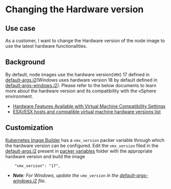 # Changing the Hardware version

## Use case

As a customer, I want to change the Hardware version of the node image to use the latest hardware functionalities.

## Background

By default, node images use the hardware version(`VMX`) 17 defined in [default-args.j2][default-args](Windows uses hardware version 18 by default defined in [default-args-windows.j2][default-args-windows]). Please refer to the below documents to learn more about the hardware version and its compatibility with the vSphere environment.

- [Hardware Features Available with Virtual Machine Compatibility Settings][vm-admin-guide]
- [ESXi/ESX hosts and compatible virtual machine hardware versions list][kb-vm-hardware-version-list]

## Customization

[Kubernetes Image Builder][kubernetes-image-builder] has a `vmx_version` packer variable through which the hardware version can be configured. Edit the `vmx_version` filed in the [default-args.j2][default-args] present in [packer variables](./../../packer-variables/) folder with the appropriate hardware version and build the image

```text
    "vmx_version": "17",
```

- _**Note**: For Windows, update the `vmx_version` in the [default-args-windows.j2][default-args-windows] file._

[//]: Links

[default-args]: [./../../../packer-variables/default-args.j2]
[kubernetes-image-builder]: https://github.com/kubernetes-sigs/image-builder/
[default-args-windows]: ../../packer-variables/windows/default-args-windows.j2
[vm-admin-guide]: https://techdocs.broadcom.com/us/en/vmware-cis/vsphere/vsphere/8-0/vsphere-virtual-machine-administration-guide-8-0.html
[kb-vm-hardware-version-list]: https://knowledge.broadcom.com/external/article?legacyId=2007240
